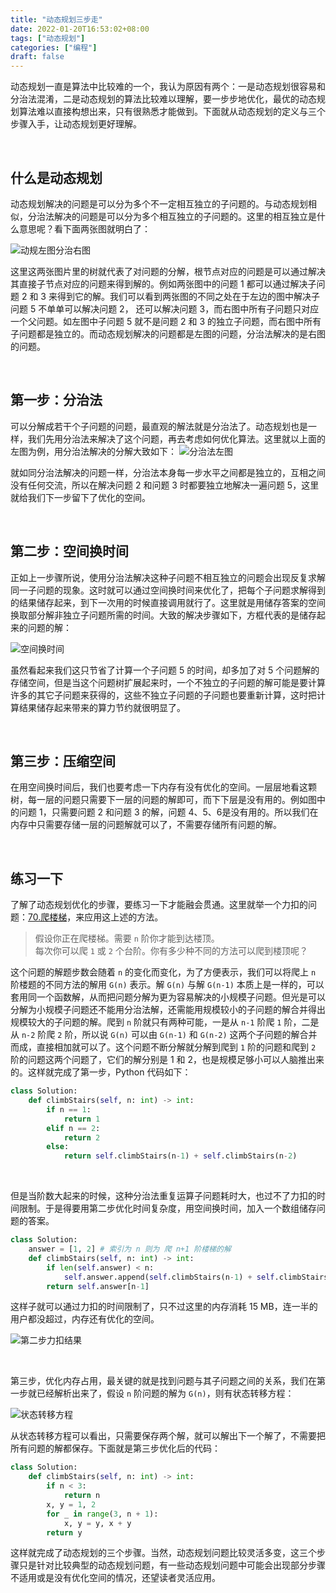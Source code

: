 ```yaml
---
title: "动态规划三步走"
date: 2022-01-20T16:53:02+08:00
tags: ["动态规划"]
categories: ["编程"]
draft: false
---
```



动态规划一直是算法中比较难的一个，我认为原因有两个：一是动态规划很容易和分治法混淆，二是动态规划的算法比较难以理解，要一步步地优化，最优的动态规划算法难以直接构想出来，只有很熟悉才能做到。下面就从动态规划的定义与三个步骤入手，让动态规划更好理解。

<!--more-->
<br />



## 什么是动态规划
动态规划解决的问题是可以分为多个不一定相互独立的子问题的。与动态规划相似，分治法解决的问题是可以分为多个相互独立的子问题的。这里的相互独立是什么意思呢？看下面两张图就明白了：


![动规左图分治右图](/images/dp.png)

这里这两张图片里的树就代表了对问题的分解，根节点对应的问题是可以通过解决其直接子节点对应的问题来得到解的。例如两张图中的问题 1 都可以通过解决子问题 2 和 3 来得到它的解。我们可以看到两张图的不同之处在于左边的图中解决子问题 5 不单单可以解决问题 2， 还可以解决问题 3，而右图中所有子问题只对应一个父问题。如左图中子问题 5 就不是问题 2 和 3 的独立子问题，而右图中所有子问题都是独立的。而动态规划解决的问题都是左图的问题，分治法解决的是右图的问题。

<br />

## 第一步：分治法
可以分解成若干个子问题的问题，最直观的解法就是分治法了。动态规划也是一样，我们先用分治法来解决了这个问题，再去考虑如何优化算法。这里就以上面的左图为例，用分治法解决的分解大致如下：
![分治法左图](/images/dp1.png)

就如同分治法解决的问题一样，分治法本身每一步水平之间都是独立的，互相之间没有任何交流，所以在解决问题 2 和问题 3 时都要独立地解决一遍问题 5，这里就给我们下一步留下了优化的空间。


<br />

## 第二步：空间换时间
正如上一步骤所说，使用分治法解决这种子问题不相互独立的问题会出现反复求解同一子问题的现象。这时就可以通过空间换时间来优化了，把每个子问题求解得到的结果储存起来，到下一次用的时候直接调用就行了。这里就是用储存答案的空间换取部分解非独立子问题所需的时间。大致的解决步骤如下，方框代表的是储存起来的问题的解：

![空间换时间](/images/dp2.png)

虽然看起来我们这只节省了计算一个子问题 5 的时间，却多加了对 5 个问题解的存储空间，但是当这个问题树扩展起来时，一个不独立的子问题的解可能是要计算许多的其它子问题来获得的，这些不独立子问题的子问题也要重新计算，这时把计算结果储存起来带来的算力节约就很明显了。


<br />

## 第三步：压缩空间
在用空间换时间后，我们也要考虑一下内存有没有优化的空间。一层层地看这颗树，每一层的问题只需要下一层的问题的解即可，而下下层是没有用的。例如图中的问题 1，只需要问题 2 和问题 3 的解，问题 4、5、6是没有用的。所以我们在内存中只需要存储一层的问题解就可以了，不需要存储所有问题的解。

<br />

## 练习一下
了解了动态规划优化的步骤，要练习一下才能融会贯通。这里就举一个力扣的问题：[70.爬楼梯](https://leetcode-cn.com/problems/climbing-stairs/)，来应用这上述的方法。
> 假设你正在爬楼梯。需要 `n` 阶你才能到达楼顶。<br />
> 每次你可以爬 `1` 或 `2` 个台阶。你有多少种不同的方法可以爬到楼顶呢？

这个问题的解题步数会随着 `n` 的变化而变化，为了方便表示，我们可以将爬上 `n` 阶楼题的不同方法的解用 `G(n)` 表示。解 `G(n)` 与解 `G(n-1)` 本质上是一样的，可以套用同一个函数解，从而把问题分解为更为容易解决的小规模子问题。但光是可以分解为小规模子问题还不能用分治法解，还需能用规模较小的子问题的解合并得出规模较大的子问题的解。爬到 `n` 阶就只有两种可能，一是从 `n-1` 阶爬 `1` 阶，二是从 `n-2` 阶爬 `2` 阶，所以说 `G(n)` 可以由 `G(n-1)` 和 `G(n-2)` 这两个子问题的解合并而成，直接相加就可以了。这个问题不断分解就分解到爬到 `1` 阶的问题和爬到 `2` 阶的问题这两个问题了，它们的解分别是 1 和 2，也是规模足够小可以人脑推出来的。这样就完成了第一步，Python 代码如下：
```Python
class Solution:
    def climbStairs(self, n: int) -> int:
        if n == 1:
            return 1
        elif n == 2:            
            return 2
        else:
            return self.climbStairs(n-1) + self.climbStairs(n-2)
```

<br />

但是当阶数大起来的时候，这种分治法重复运算子问题耗时大，也过不了力扣的时间限制。于是得要用第二步优化时间复杂度，用空间换时间，加入一个数组储存问题的答案。
``` Python 
class Solution:
    answer = [1, 2] # 索引为 n 则为 爬 n+1 阶楼梯的解
    def climbStairs(self, n: int) -> int:
        if len(self.answer) < n:
            self.answer.append(self.climbStairs(n-1) + self.climbStairs(n-2))
        return self.answer[n-1]
```

这样子就可以通过力扣的时间限制了，只不过这里的内存消耗 15 MB，连一半的用户都没超过，内存还有优化的空间。

![第二步力扣结果](/images/leetcodeResult1.png)

<br />

第三步，优化内存占用，最关键的就是找到问题与其子问题之间的关系，我们在第一步就已经解析出来了，假设 `n` 阶问题的解为 `G(n)`，则有状态转移方程：

![状态转移方程](/images/formula.png)

从状态转移方程可以看出，只需要保存两个解，就可以解出下一个解了，不需要把所有问题的解都保存。下面就是第三步优化后的代码：
```Python
class Solution:
    def climbStairs(self, n: int) -> int:
        if n < 3:
            return n
        x, y = 1, 2
        for _ in range(3, n + 1):
            x, y = y, x + y
        return y
```
这样就完成了动态规划的三个步骤。当然，动态规划问题比较灵活多变，这三个步骤只是针对比较典型的动态规划问题，有一些动态规划问题中可能会出现部分步骤不适用或是没有优化空间的情况，还望读者灵活应用。
